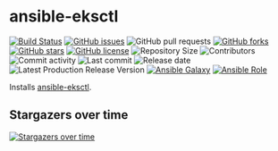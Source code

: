 # ansible-eksctl

[![Build Status](https://travis-ci.org/030/ansible-eksctl.svg?branch=master)](https://travis-ci.org/030/ansible-eksctl)
[![GitHub issues](https://img.shields.io/github/issues/030/ansible-eksctl)](https://github.com/030/ansible-eksctl/issues)
![GitHub pull requests](https://img.shields.io/github/issues-pr/030/ansible-eksctl)
[![GitHub forks](https://img.shields.io/github/forks/030/ansible-eksctl)](https://github.com/030/ansible-eksctl/network)
[![GitHub stars](https://img.shields.io/github/stars/030/ansible-eksctl)](https://github.com/030/ansible-eksctl/stargazers)
[![GitHub license](https://img.shields.io/github/license/030/ansible-eksctl)](https://github.com/030/ansible-eksctl/blob/master/LICENSE)
![Repository Size](https://img.shields.io/github/repo-size/030/ansible-eksctl.svg)
![Contributors](https://img.shields.io/github/contributors/030/ansible-eksctl.svg)
![Commit activity](https://img.shields.io/github/commit-activity/m/030/ansible-eksctl.svg)
![Last commit](https://img.shields.io/github/last-commit/030/ansible-eksctl.svg)
![Release date](https://img.shields.io/github/release-date/030/ansible-eksctl.svg)
![Latest Production Release Version](https://img.shields.io/github/release/030/ansible-eksctl.svg)
[![Ansible Galaxy](https://img.shields.io/ansible/role/48981.svg)](https://galaxy.ansible.com/030/ansible-eksctl)
[![Ansible Role](https://img.shields.io/ansible/role/d/48981)](https://galaxy.ansible.com/030/ansible-eksctl)

Installs [ansible-eksctl](https://github.com/weaveworks/eksctl).

## Stargazers over time

[![Stargazers over time](https://starchart.cc/030/ansible-eksctl.svg)](https://starchart.cc/030/ansible-eksctl)

